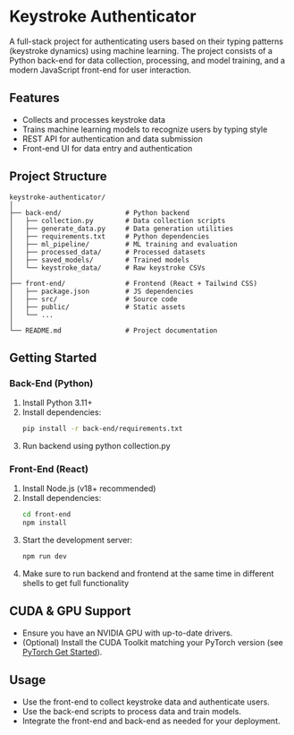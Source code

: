# Keystroke Authenticator

A full-stack project for authenticating users based on their typing patterns (keystroke dynamics) using machine learning. The project consists of a Python back-end for data collection, processing, and model training, and a modern JavaScript front-end for user interaction.

## Features
- Collects and processes keystroke data
- Trains machine learning models to recognize users by typing style
- REST API for authentication and data submission
- Front-end UI for data entry and authentication

## Project Structure
```
keystroke-authenticator/
│
├── back-end/                # Python backend
│   ├── collection.py        # Data collection scripts
│   ├── generate_data.py     # Data generation utilities
│   ├── requirements.txt     # Python dependencies
│   ├── ml_pipeline/         # ML training and evaluation
│   ├── processed_data/      # Processed datasets
│   ├── saved_models/        # Trained models
│   └── keystroke_data/      # Raw keystroke CSVs
│
├── front-end/               # Frontend (React + Tailwind CSS)
│   ├── package.json         # JS dependencies
│   ├── src/                 # Source code
│   ├── public/              # Static assets
│   └── ...
│
└── README.md                # Project documentation
```

## Getting Started

### Back-End (Python)
1. Install Python 3.11+
2. Install dependencies:
   ```sh
   pip install -r back-end/requirements.txt
   ```
3. Run backend using python collection.py

### Front-End (React)
1. Install Node.js (v18+ recommended)
2. Install dependencies:
   ```sh
   cd front-end
   npm install
   ```
3. Start the development server:
   ```sh
   npm run dev
   ```
4. Make sure to run backend and frontend at the same time in different shells to get full functionality

## CUDA & GPU Support
- Ensure you have an NVIDIA GPU with up-to-date drivers.
- (Optional) Install the CUDA Toolkit matching your PyTorch version (see [PyTorch Get Started](https://pytorch.org/get-started/locally/)).

## Usage
- Use the front-end to collect keystroke data and authenticate users.
- Use the back-end scripts to process data and train models.
- Integrate the front-end and back-end as needed for your deployment.
